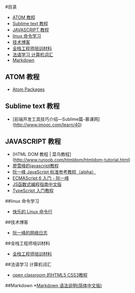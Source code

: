 

#目录
* [ATOM 教程](#atom)
* [Sublime text 教程](#sublime)
* [JAVASCRIPT 教程](#javascript)
* [linux 命令学习](#linux)
* [技术博客](#blog)
* [全栈工程师培训材料](#document)
* [法语学习 计算机词汇](#francais)
* [Markdown](#markdown)

## <a name="atom">ATOM 教程</a>
* [Atom Packages](http://flight-manual.atom.io/using-atom/sections/atom-packages/)

## <a name="sublime"></a>Sublime text 教程
* [前端开发工具技巧介绍—Sublime篇-慕课网]
(http://www.imooc.com/learn/40)

## <a name="javascript"></a> JAVASCRIPT 教程
* [HTML DOM 教程 | 菜鸟教程]
(http://www.runoob.com/htmldom/htmldom-tutorial.html)
* [廖雪峰的javascript教程](http://www.liaoxuefeng.com/wiki/001434446689867b27157e896e74d51a89c25cc8b43bdb3000/001434501436552e03ec6cc152b4c84959f14d0ea278488000)
* [阮一峰 JavaScript 标准参考教程（alpha）](http://javascript.ruanyifeng.com/grammar/array.html)
* [ECMAScript 6 入门 - 阮一峰](http://es6.ruanyifeng.com/)
* [JS函数式编程指南中文版](https://github.com/llh911001/mostly-adequate-guide-chinese)
* [TypeScript 入门教程](https://github.com/xcatliu/typescript-tutorial)


##<a name="linux"></a>linux 命令学习
* [快乐的 Linux 命令行
](http://billie66.github.io/TLCL/index.html)

##<a name="blog">技术博客</a>
* [阮一峰的网络日志](http://www.ruanyifeng.com/blog/)

##<a name="document"></a>全栈工程师培训材料
* [全栈工程师培训材料](https://github.com/ruanyf/jstraining)

##<a name="francais"></a>法语学习 计算机词汇
* [open classroom 的HTML5 CSS3教程](https://openclassrooms.com/courses/apprenez-a-creer-votre-site-web-avec-html5-et-css3/comment-fait-on-pour-creer-des-sites-web)

##<a name="markdown"></a>Markdown
*[Markdown 语法说明(简体中文版)](http://wowubuntu.com/markdown/index.html)